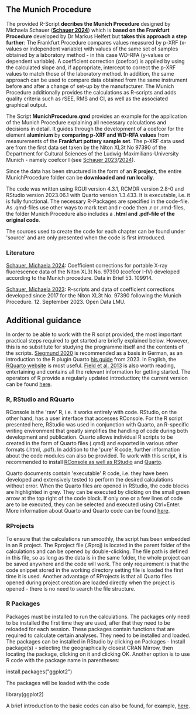 ## The Munich Procedure

The provided R-Script **decribes the Munich Procedure** designed by Michaela Schauer (**[Schauer 2024](https://doi.org/10.1016/j.dib.2023.109914)**) which is **based on the Frankfurt Procedure** developed by Dr Markus Helfert but **takes this approach a step further**: The Frankfurt Procedure compares values measured by p-XRF (x-values or independent variable) with values of the same set of samples obtained by a laboratory method - in this case WD-RFA (y-values or dependent variable). A coefficient correction (coefcor) is applied by using the calculated slope and, if appropriate, intercept to correct the p-XRF values to match those of the laboratory method. In addition, the same approach can be used to compare data obtained from the same instrument before and after a change of set-up by the manufacturer. The Munich Procedure additionally provides the calculations as R-scripts and adds quality criteria such as rSEE, RMS and CI, as well as the associated graphical output.

The Script **MunichProcedure.qmd** provides an example for the application of the Munich Procedure explaining all necessary calculations and decisions in detail. It guides through the development of a coefcor for the element **aluminium** by **comparing p-XRF and WD-RFA values** from measurements of the **Frankfurt pottery sample set**. The p-XRF data used are from the first data set taken by the Niton XL3t No 97390 of the Department for Cultural Sciences of the Ludwig-Maximilians-University Munich - namely coefcor I (see [Schauer 2023](https://doi.org/10.5282/ubm/data.405)/[2024](https://doi.org/10.1016/j.dib.2023.109914)). 

Since the data has been structured in the form of an **R project**, the entire MunichProcedure folder can be **downloaded and run locally**.

The code was written using RGUI version 4.3.1, RCMDR version 2.8-0 and RStudio version 2023.06.1 with Quarto version 1.3.433. It is executable, i.e. it is fully functional. The necessary R-Packages are specified in the code-file. As .qmd-files use other ways to mark text and r-code then .r or .rmd-files, the folder Munich Procedure also includes a **.html and .pdf-file of the original code**.

The sources used to create the code for each chapter can be found under 'source' and are only presented when the code is first introduced.

### Literature

[Schauer, Michaela 2024](https://doi.org/10.1016/j.dib.2023.109914): Coefficient corrections for portable X-ray fluorescence data of the Niton XL3t No. 97390 (coefcor I-IV) developed according to the Munich procedure. Data in Brief 53. 109914. 

[Schauer, Michaela 2023](https://doi.org/10.5282/ubm/data.405): R-scripts and data of coefficient corrections developed since 2017 for the Niton XL3t No. 97390 following the Munich Procedure. 12. September 2023. Open Data LMU. 

## Additional guidance

In order to be able to work with the R script provided, the most important practical steps required to get started are briefly explained below. However, this is no substitute for studying the programme itself and the contents of the scripts. [Siegmund 2020](https://www.frank-siegmund.de/veroeffentlichungen/i-monographien/lehrbucharchaeostatistik) is recommended as a basis in German, as an introduction to the R plugin Quarto [his guide](https://www.frank-siegmund.de/images/opendata/EinfuehrungQuarto.zip) from 2023. In English, the [RQuarto website](https://quarto.org/) is most useful. [Field et al. 2013](https://archive.org/details/discoveringstatisticsusingr/page/n9/mode/2up) is also worth reading, entertaining and contains all the relevant information for getting started. The operators of R provide a regularly updated introduction; the current version can be found [here](https://cran.r-project.org/doc/manuals/r-release/R-intro.pdf).  

### R, RStudio and RQuarto

RConsole is the 'raw' R, i.e. it works entirely with code. RStudio, on the other hand, has a user interface that accesses RConsole. For the R script presented here, RStudio was used in conjunction with Quarto, an R-specific writing environment that greatly simplifies the handling of code during both development and publication. Quarto allows individual R scripts to be created in the form of Quarto files (.qmd) and exported in various other formats (.html, .pdf). In addition to the 'pure' R code, further information about the code modules can also be provided. To work with this script, it is recommended to install [RConsole as well as RStudio](https://www.rstudio.com/products/rstudio/download/) and [Quarto](https://quarto.org/docs/download/).

Quarto documents contain 'executable' R code, i.e. they have been developed and extensively tested to perform the desired calculations without error. When the Quarto files are opened in RStudio, the code blocks are highlighted in grey. They can be executed by clicking on the small green arrow at the top right of the code block. If only one or a few lines of code are to be executed, they can be selected and executed using Ctrl+Enter. More information about Quarto and Quarto code can be found [here](https://quarto.org/).

### RProjects

To ensure that the calculations run smoothly, the script has been embedded in an R project. The Rproject file (.Rproj) is located in the parent folder of the calculations and can be opened by double-clicking. The file path is defined in this file, so as long as the data is in the same folder, the whole project can be saved anywhere and the code will work. The only requirement is that the code snippet stored in the working directory setting file is loaded the first time it is used. Another advantage of RProjects is that all Quarto files opened during project creation are loaded directly when the project is opened - there is no need to search the file structure. 

### R Packages
Packages must be installed to run the calculations. The packages only need to be installed the first time they are used, after that they need to be reloaded for each session. These packages contain functions that are required to calculate certain analyses. They need to be installed and loaded. The packages can be installed in RStudio by clicking on Packages - Install package(s) - selecting the geographically closest CRAN Mirrow, then locating the package, clicking on it and clicking OK. Another option is to use R code with the package name in parentheses:

install.packages("ggplot2")

The packages will be loaded with the code

library(ggplot2)

A brief introduction to the basic codes can also be found, for example, [here](https://cran.r-project.org/doc/contrib/Paradis-rdebuts_en.pdf ).

